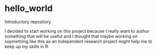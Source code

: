 # hello_world
Introductory repository

I decided to start working on this project because I really want to author something that will be useful and I thought that maybe working on sopmething like this as an independent research project might help me to keep up my skills in R.
